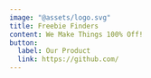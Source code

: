 ```yaml
---
image: "@assets/logo.svg"
title: Freebie Finders
content: We Make Things 100% Off!
button:
  label: Our Product
  link: https://github.com/
---
```

